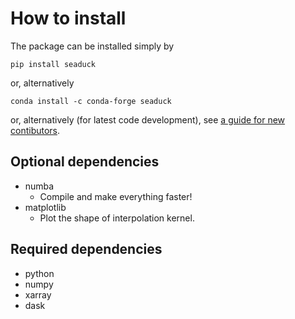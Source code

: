 # How to install

The package can be installed simply by

```shell
pip install seaduck
```

or, alternatively

```shell
conda install -c conda-forge seaduck
```

or, alternatively (for latest code development), see [a guide for new contibutors](guide_for_developer.md).

## Optional dependencies

- numba
  - Compile and make everything faster!
- matplotlib
  - Plot the shape of interpolation kernel.

## Required dependencies

- python
- numpy
- xarray
- dask